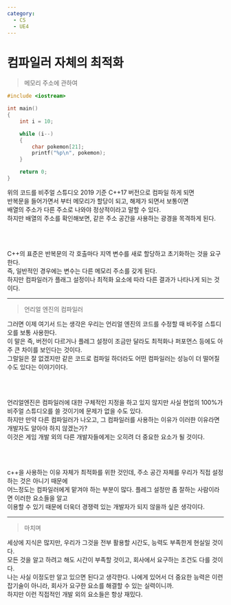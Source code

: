 ```yaml
---
category:
  - CS
  - UE4
---
```


# 컴파일러 자체의 최적화

> 메모리 주소에 관하여

```c++
#include <iostream>

int main()
{
    int i = 10;

    while (i--)
    {
        char pokemon[21];
        printf("%p\n", pokemon);
    }

    return 0;
}
```

위의 코드를 비주얼 스튜디오 2019 기준 C++17 버전으로 컴파일 하게 되면   
반복문을 들어가면서 부터 메모리가 할당이 되고, 해제가 되면서 보통이면   
배열의 주소가 다른 주소로 나와야 정상적이라고 말할 수 있다.   
하지만 배열의 주소를 확인해보면, 같은 주소 공간을 사용하는 광경을 목격하게 된다.   

<br/><br/>

C++의 표준은 반복문의 각 호출마다 지역 변수를 새로 할당하고 초기화하는 것을 요구한다.   
즉, 일반적인 경우에는 변수는 다른 메모리 주소를 갖게 된다.   
하지만 컴파일러가 플래그 설정이나 최적화 요소에 따라 다른 결과가 나타나게 되는 것이다.   

***

> 언리얼 엔진의 컴파일러

그러면 이제 여기서 드는 생각은 우리는 언리얼 엔진의 코드를 수정할 때 비주얼 스튜디오를 보통 사용한다.   
이 말은 즉, 버전이 다르거나 플레그 설정이 조금만 달라도 최적화나 퍼포먼스 등에도 아주 큰 차이를 보인다는 것이다.   
그럴일은 잘 없겠지만 같은 코드로 컴파일 하더라도 어떤 컴파일러는 성능이 더 떨어질 수도 있다는 이야기이다.   

<br/><br/>


언리얼엔진은 컴파일러에 대한 구체적인 지정을 하고 있지 않지만 사실 현업의 100%가 비주얼 스튜디오를 쓸 것이기에 문제가 없을 수도 있다.   
하지만 만약 다른 컴파일러가 나오고, 그 컴파일러를 사용하는 이유가 이러한 이유라면 개발자도 알아야 하지 않겠는가?   
이것은 게임 개발 외의 다른 개발자들에게는 오히려 더 중요한 요소가 될 것이다.   

<br/><br/>

c++을 사용하는 이유 자체가 최적화를 위한 것인데, 주소 공간 자체를 우리가 직접 설정하는 것은 아니기 때문에   
어느정도는 컴파일러에게 맡겨야 하는 부분이 많다. 플레그 설정만 좀 잘하는 사람이라면 이러한 요소들을 알고   
이용할 수 있기 때문에 더욱더 경쟁력 있는 개발자가 되지 않을까 싶은 생각이다.   

***

> 마치며

세상에 지식은 많지만, 우리가 그것을 전부 활용할 시간도, 능력도 부족한게 현실일 것이다.   
모든 것을 알고 하려고 해도 시간이 부족할 것이고, 회사에서 요구하는 조건도 다를 것이다.   
나는 사실 이정도만 알고 있으면 된다고 생각한다. 나에게 있어서 더 중요한 능력은 이런   
잡기술이 아니라, 회사가 요구한 요소를 해결할 수 있는 실력이니까.   
하지만 이런 직접적인 개발 외의 요소들은 항상 재밌다.